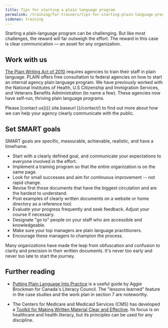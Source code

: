 ```yaml
---
title: Tips for starting a plain language program
permalink: /training/for-trainers/tips-for-starting-plain-language-program/
sidenav: training
---
```


Starting a plain-language program can be challenging. But like most challenges, the reward will far outweigh the effort. The reward in this case is clear communication — an asset for any organization.

## Work with us

[The Plain Writing Act of 2010](http://frwebgate.access.gpo.gov/cgi-bin/getdoc.cgi?dbname=111_cong_bills&docid=f:h946enr.txt.pdf) requires agencies to train their staff in plain language. PLAIN offers free consultation to federal agencies on how to start an internal agency plain language program. We have previously worked with the National Institutes of Health, U.S Citizenship and Immigration Services, and Veterans Benefits Administration (to name a few). These agencies now have self-run, thriving plain language programs.

Please [contact us]({{ site.baseurl }}/contact/) to find out more about how we can help your agency clearly communicate with the public.

## Set SMART goals

SMART goals are specific, measurable, achievable, realistic, and have a timeframe.

- Start with a clearly defined goal, and communicate your expectations to everyone involved in the effort.
- Implement a training program so that the entire organization is on the same page.
- Look for small successes and aim for continuous improvement -- not rapid change.
- Revise first those documents that have the biggest circulation and are the hardest to understand.
- Post examples of clearly written documents on a website or home directory as a reference tool.
- Evaluate your progress frequently and seek feedback. Adjust your course if necessary.
- Designate "go to" people on your staff who are accessible and knowledgeable.
- Make sure your top managers are plain language practitioners.
- Encourage these managers to champion the process.

Many organizations have made the leap from obfuscation and confusion to clarity and precision in their written documents. It's never too early and never too late to start the journey.

## Further reading

- [Putting Plain Language Into Practice](http://en.copian.ca/library/learning/nwt/practice/contents.htm) is a useful guide by Aggie Brockman for Canada's Literacy Council. The "lessons learned" feature in the case studies and the work plan in section 7 are noteworthy.

- The Centers for Medicare and Medicaid Services (CMS) has developed a [Toolkit for Making Written Material Clear and Effective](http://www.cms.gov/WrittenMaterialsToolkit/). Its focus is on healthcare and health literacy, but its principles can be used for any discipline.
